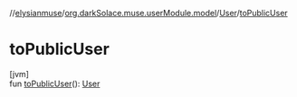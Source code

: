 //[elysianmuse](../../../index.md)/[org.darkSolace.muse.userModule.model](../index.md)/[User](index.md)/[toPublicUser](to-public-user.md)

# toPublicUser

[jvm]\
fun [toPublicUser](to-public-user.md)(): [User](index.md)
